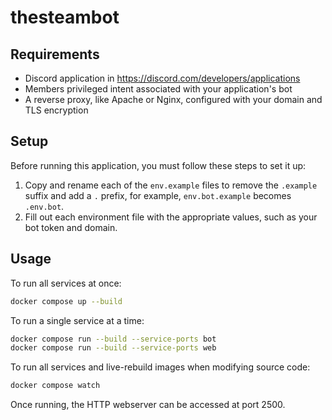 # thesteambot

## Requirements

- Discord application in https://discord.com/developers/applications
- Members privileged intent associated with your application's bot
- A reverse proxy, like Apache or Nginx, configured with your domain and TLS encryption

## Setup

Before running this application, you must follow these steps to set it up:

1. Copy and rename each of the `env.example` files to remove the `.example` suffix
   and add a `.` prefix, for example, `env.bot.example` becomes `.env.bot`.
2. Fill out each environment file with the appropriate values, such as your bot token
   and domain.

## Usage

To run all services at once:

```sh
docker compose up --build
```

To run a single service at a time:

```sh
docker compose run --build --service-ports bot
docker compose run --build --service-ports web
```

To run all services and live-rebuild images when modifying source code:

```sh
docker compose watch
```

Once running, the HTTP webserver can be accessed at port 2500.
